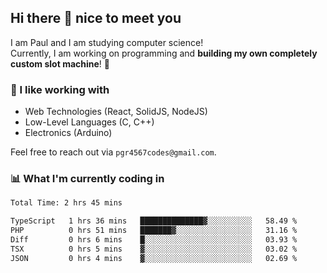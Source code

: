 ## Hi there 👋 nice to meet you

I am Paul and I am studying computer science!  
Currently, I am working on programming and **building my own completely custom slot machine**! 🎰

### 🔭 I like working with
- Web Technologies (React, SolidJS, NodeJS)
- Low-Level Languages (C, C++)
- Electronics (Arduino)

Feel free to reach out via `pgr4567codes@gmail.com`.

### 📊 What I'm currently coding in
<!--START_SECTION:waka-->

```txt
Total Time: 2 hrs 45 mins

TypeScript   1 hrs 36 mins   ██████████████▓░░░░░░░░░░   58.49 %
PHP          0 hrs 51 mins   ███████▓░░░░░░░░░░░░░░░░░   31.16 %
Diff         0 hrs 6 mins    █░░░░░░░░░░░░░░░░░░░░░░░░   03.93 %
TSX          0 hrs 5 mins    ▓░░░░░░░░░░░░░░░░░░░░░░░░   03.02 %
JSON         0 hrs 4 mins    ▓░░░░░░░░░░░░░░░░░░░░░░░░   02.69 %
```

<!--END_SECTION:waka-->
